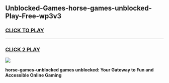 
## Unblocked-Games-horse-games-unblocked-Play-Free-wp3v3
<h3>
<a href="https://premium76.site?title=horse-games-unblocked&ref=15A">CLICK TO PLAY</a></h3>
<hr>

<h3>
<a href="https://premium76.site?title=horse-games-unblocked&ref=15A">CLICK 2 PLAY</a>
  
</h3>

<a href="https://premium76.site?title=horse-games-unblocked&ref=15A"><img src="https://clearcache.store/games.png"></a>


**horse-games-unblocked games unblocked: Your Gateway to Fun and Accessible Online Gaming**
